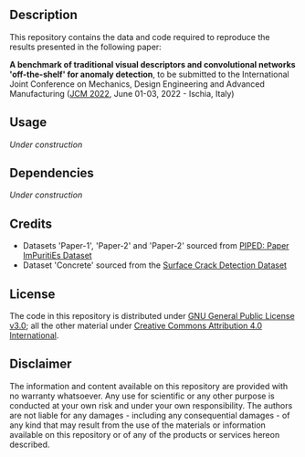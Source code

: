 ## Description
This repository contains the data and code required to reproduce the results presented in the following paper:

__A benchmark of traditional visual descriptors and convolutional networks 'off-the-shelf' for anomaly detection__, to be submitted to the International Joint Conference on Mechanics, Design Engineering and Advanced Manufacturing ([JCM 2022](https://www.associazioneadm.it/jcm2022/index.php), June 01-03, 2022 - Ischia, Italy)

## Usage
_Under construction_

## Dependencies
_Under construction_

## Credits
- Datasets 'Paper-1', 'Paper-2' and 'Paper-2' sourced from [PIPED: Paper ImPuritiEs Dataset](https://github.com/bianconif/PIPED)
- Dataset 'Concrete' sourced from the [Surface Crack Detection Dataset](https://www.kaggle.com/arunrk7/surface-crack-detection)

## License
The code in this repository is distributed under [GNU General Public License v3.0](https://choosealicense.com/licenses/gpl-3.0/); all the other material under [Creative Commons Attribution 4.0 International](https://creativecommons.org/licenses/by/4.0/).

## Disclaimer
The information and content available on this repository are provided with no warranty whatsoever. Any use for scientific or any other purpose is conducted at your own risk and under your own responsibility. The authors are not liable for any damages - including any consequential damages - of any kind that may result from the use of the materials or information available on this repository or of any of the products or services hereon described.
